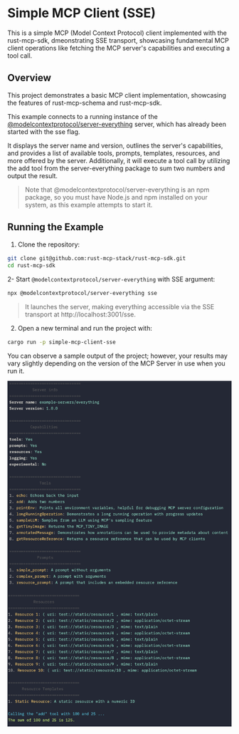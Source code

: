 # Simple MCP Client (SSE)

This is a simple MCP (Model Context Protocol) client implemented with the rust-mcp-sdk, dmeonstrating SSE transport, showcasing fundamental MCP client operations like fetching the MCP server's capabilities and executing a tool call.

## Overview

This project demonstrates a basic MCP client implementation, showcasing the features of rust-mcp-schema and rust-mcp-sdk.

This example connects to a running instance of the [@modelcontextprotocol/server-everything](https://www.npmjs.com/package/@modelcontextprotocol/server-everything) server, which has already been started with the sse flag.

It displays the server name and version, outlines the server's capabilities, and provides a list of available tools, prompts, templates, resources, and more offered by the server. Additionally, it will execute a tool call by utilizing the add tool from the server-everything package to sum two numbers and output the result.

> Note that @modelcontextprotocol/server-everything is an npm package, so you must have Node.js and npm installed on your system, as this example attempts to start it.

## Running the Example

1. Clone the repository:

```bash
git clone git@github.com:rust-mcp-stack/rust-mcp-sdk.git
cd rust-mcp-sdk
```

2- Start `@modelcontextprotocol/server-everything` with SSE argument:

```bash
npx @modelcontextprotocol/server-everything sse
```
> It launches the server, making everything accessible via the SSE transport at http://localhost:3001/sse.

2. Open a new terminal and run the project with:

```bash
cargo run -p simple-mcp-client-sse
```

You can observe a sample output of the project; however, your results may vary slightly depending on the version of the MCP Server in use when you run it.

<img src="../../assets/examples/simple-mcp-client-sse.png" width="640"/>
